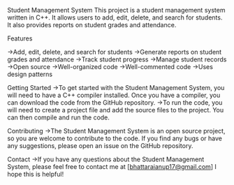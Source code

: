 Student Management System
This project is a student management system written in C++. It allows users to add, edit, delete, and search for students. It also provides reports on student grades and attendance.

Features

->Add, edit, delete, and search for students
->Generate reports on student grades and attendance
->Track student progress
->Manage student records
->Open source
->Well-organized code
->Well-commented code
->Uses design patterns

Getting Started
->To get started with the Student Management System, you will need to have a C++ compiler installed. Once you have a compiler, you can download the code from the GitHub repository.
->To run the code, you will need to create a project file and add the source files to the project. You can then compile and run the code.


Contributing
->The Student Management System is an open source project, so you are welcome to contribute to the code. If you find any bugs or have any suggestions, please open an issue on the GitHub repository.

Contact
->If you have any questions about the Student Management System, please feel free to contact me at [bhattaraianup17@gmail.com]
I hope this is helpful!

